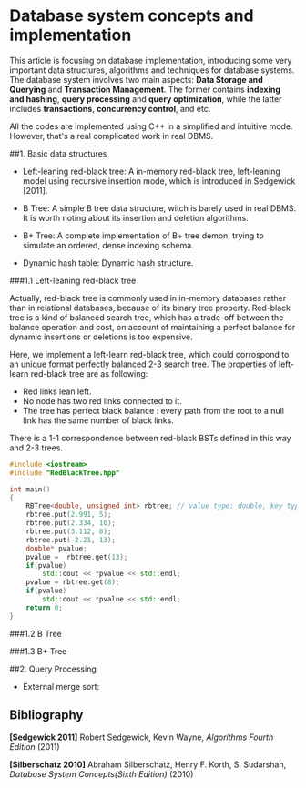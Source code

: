 # Database system concepts and implementation

This article is focusing on database implementation, introducing some very important data structures, algorithms and techniques for database systems. The database system involves two main aspects: __Data Storage and Querying__ and __Transaction Management__. The former contains __indexing and hashing__, __query processing__ and __query optimization__, while the latter includes __transactions__, __concurrency control__, and etc.

All the codes are implemented using C++ in a simplified and intuitive mode. However, that's a real complicated work in real DBMS.

##1. Basic data structures

* Left-leaning red-black tree: A in-memory red-black tree, left-leaning model using recursive insertion mode, which is introduced in Sedgewick [2011].

* B Tree: A simple B tree data structure, witch is barely used in real DBMS. It is worth noting about its insertion and deletion algorithms.

* B+ Tree: A complete implementation of B+ tree demon, trying to simulate an ordered, dense indexing schema.

* Dynamic hash table: Dynamic hash structure.

###1.1 Left-leaning red-black tree

Actually, red-black tree is commonly used in in-memory databases rather than in relational databases, because of its binary tree property. Red-black tree is a kind of balanced search tree, which has a trade-off between the balance operation and cost, on account of maintaining a perfect balance for dynamic insertions or deletions is too expensive.

Here, we implement a left-learn red-black tree, which could corrospond to an unique format perfectly balanced 2-3 search tree. The properties of left-learn red-black tree are as following:

* Red links lean left.
* No node has two red links connected to it.
* The tree has perfect black balance : every path from the root to a null link has the same number of black links.

There is a 1-1 correspondence between red-black BSTs defined in this way and 2-3 trees.

```cpp
#include <iostream>
#include "RedBlackTree.hpp"

int main()
{
    RBTree<double, unsigned int> rbtree; // value type: double, key type: unsigned int.
    rbtree.put(2.991, 5);
    rbtree.put(2.334, 10);
    rbtree.put(3.112, 8);
    rbtree.put(-2.21, 13);
    double* pvalue;
    pvalue =  rbtree.get(13);
    if(pvalue)
        std::cout << *pvalue << std::endl;
    pvalue = rbtree.get(8);
    if(pvalue)
        std::cout << *pvalue << std::endl;
    return 0;
}
```




###1.2 B Tree

###1.3 B+ Tree


##2. Query Processing

* External merge sort: 




## Bibliography

__[Sedgewick 2011]__    Robert Sedgewick, Kevin Wayne, _Algorithms Fourth Edition_ (2011)

__[Silberschatz 2010]__    Abraham Silberschatz, Henry F. Korth, S. Sudarshan, _Database System Concepts(Sixth Edition)_ (2010)

